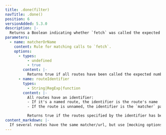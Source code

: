 ```yaml
---
title: .done(filter)
navTitle: .done()
position: 6
versionAdded: 5.3.0
description: |-
  Returns a Boolean indicating whether `fetch` was called the expected number of times (or has been called at least once if `repeat` is undefined for the route). It does not take into account whether the `fetches` completed successfully.
parameters:
  - name: matcherOrName
    content: Rule for matching calls to `fetch`.
    options:
      - types:
          - undefined
          - true
        content: |-
          Returns true if all routes have been called the expected number of times
      - name: routeIdentifier
        types:
          - String|RegExp|function
        content: |-
          All routes have an identifier:
          - If it's a named route, the identifier is the route's name
          - If the route is unnamed, the identifier is the `matcher` passed in to `.mock()`

          Returns true if the routes specified by the identifier has been called the expected number of times
content_markdown: |-
  If several routes have the same matcher/url, but use [mocking options](#apimockingmock_options), the recommended way to handle this is to [name each route](#api-mockingmock_options) and filter using those names
---
```

